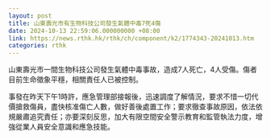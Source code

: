 ```yaml
---
layout: post
title: 山東壽光市有生物科技公司發生氣體中毒7死4傷
date: 2024-10-13 22:59:06.000000000 +08:00
link: https://news.rthk.hk/rthk/ch/component/k2/1774343-20241013.htm
categories: rthk
---
```


山東壽光市一間生物科技公司發生氣體中毒事故，造成7人死亡，4人受傷。傷者目前生命徵象平穩，相關責任人已被控制。

事發在昨天下午1時許，應急管理部接報後，迅速調度了解情況，要求不惜一切代價搶救傷員，盡快核准傷亡人數，做好善後處置工作；要求徹查事故原因，依法依規嚴肅追究責任；亦要深刻反思，加大有限空間安全警示教育和監管執法力度，增強從業人員安全意識和應急技能。
